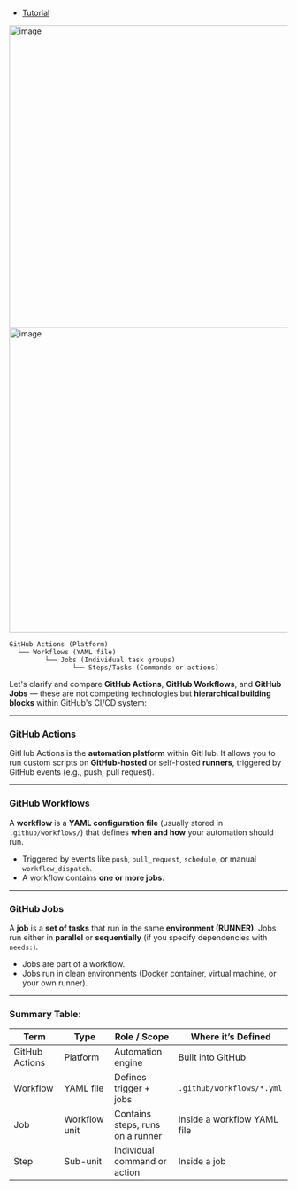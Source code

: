 - [Tutorial](https://www.youtube.com/watch?v=R8_veQiYBjI)

<img width="967" height="547" alt="image" src="https://github.com/user-attachments/assets/f76cfcd1-aef4-495c-9f1d-639e8780b390" />

<img width="969" height="551" alt="image" src="https://github.com/user-attachments/assets/22308164-c8f9-4af5-baae-cc64007e6436" />

```
GitHub Actions (Platform)
  └── Workflows (YAML file)
         └── Jobs (Individual task groups)
                └── Steps/Tasks (Commands or actions)
```

Let's clarify and compare **GitHub Actions**, **GitHub Workflows**, and **GitHub Jobs** — these are not competing technologies but **hierarchical building blocks** within GitHub's CI/CD system:

---

### **GitHub Actions**

GitHub Actions is the **automation platform** within GitHub. It allows you to run custom scripts on **GitHub-hosted** or self-hosted **runners**, triggered by GitHub events (e.g., push, pull request).

---

### **GitHub Workflows**

A **workflow** is a **YAML configuration file** (usually stored in `.github/workflows/`) that defines **when and how** your automation should run.

* Triggered by events like `push`, `pull_request`, `schedule`, or manual `workflow_dispatch`.
* A workflow contains **one or more jobs**.

---

### **GitHub Jobs**

A **job** is a **set of tasks** that run in the same **environment (RUNNER)**. Jobs run either in **parallel** or **sequentially** (if you specify dependencies with `needs:`).

* Jobs are part of a workflow.
* Jobs run in clean environments (Docker container, virtual machine, or your own runner).

---

### Summary Table:

| Term           | Type          | Role / Scope                     | Where it’s Defined          |
| -------------- | ------------- | -------------------------------- | --------------------------- |
| GitHub Actions | Platform      | Automation engine                | Built into GitHub           |
| Workflow       | YAML file     | Defines trigger + jobs           | `.github/workflows/*.yml`   |
| Job            | Workflow unit | Contains steps, runs on a runner | Inside a workflow YAML file |
| Step           | Sub-unit      | Individual command or action     | Inside a job                |
